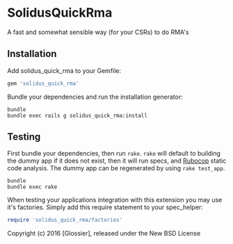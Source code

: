 SolidusQuickRma
===============

A fast and somewhat sensible way (for your CSRs) to do RMA's

Installation
------------

Add solidus_quick_rma to your Gemfile:

```ruby
gem 'solidus_quick_rma'
```

Bundle your dependencies and run the installation generator:

```shell
bundle
bundle exec rails g solidus_quick_rma:install
```

Testing
-------

First bundle your dependencies, then run `rake`. 
`rake` will default to building the dummy app if it does not exist, 
then it will run specs, and [Rubocop](https://github.com/bbatsov/rubocop) static code analysis. 
The dummy app can be regenerated by using `rake test_app`.

```shell
bundle
bundle exec rake
```

When testing your applications integration with this extension you may use it's factories.
Simply add this require statement to your spec_helper:

```ruby
require 'solidus_quick_rma/factories'
```

Copyright (c) 2016 [Glossier], released under the New BSD License
